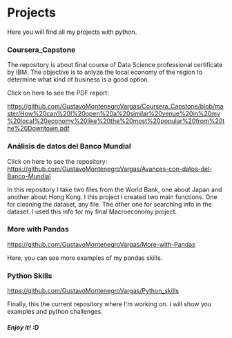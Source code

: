 # Projects

Here you will find all my projects with python. 

### Coursera_Capstone
The repository is about final course of Data Science professional certificate by IBM.
The objective is to anlyze the local economy of the region to determine what kind of business is a good option.

Click on here to see the PDF report:

https://github.com/GustavoMontenegroVargas/Coursera_Capstone/blob/master/How%20can%20I%20open%20a%20similar%20venue%20in%20my%20local%20economy%20like%20the%20most%20popular%20from%20the%20Downtown.pdf

### Análisis de datos del Banco Mundial

Click on here to see the repository:
https://github.com/GustavoMontenegroVargas/Avances-con-datos-del-Banco-Mundial

In this repository I take two files from the World Bank, one about Japan and another about Hong Kong. 
I this project I created two main functions. One for cleaning the dataset, any file. The other one for searching info in the dataset.
I used this info for my final Macroeconomy project. 

### More with Pandas

https://github.com/GustavoMontenegroVargas/More-with-Pandas

Here, you can see more examples of my pandas skills. 

### Python Skills

https://github.com/GustavoMontenegroVargas/Python_skills

Finally, this the current repository where I'm working on. 
I will show you examples and python challenges.

##### Enjoy it! :D
